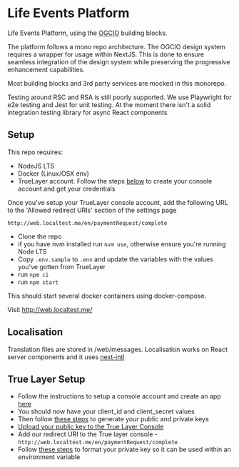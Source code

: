 # Life Events Platform

Life Events Platform, using the [OGCIO](https://www.ogcio.gov.ie/) building blocks.

The platform follows a mono repo architecture.
The OGCIO design system requires a wrapper for usage within NextJS. This is done to ensure seamless integration of the design system while preserving the progressive enhancement capabilities.

Most building blocks and 3rd party services are mocked in this monorepo.

Testing around RSC and RSA is still poorly supported. We use Playwright for e2e testing and Jest for unit testing. At the moment there isn't a solid integration testing library for async React components

## Setup

This repo requires:

- NodeJS LTS
- Docker (Linux/OSX env)
- TrueLayer account. Follow the steps [below](#true-layer-setup) to create your console account and get your credentials

Once you've setup your TrueLayer console account, add the following URL to the 'Allowed redirect URIs' section of the settings page

```
http://web.localtest.me/en/paymentRequest/complete
```

- Clone the repo
- if you have nvm installed run `nvm use`, otherwise ensure you're running Node LTS
- Copy `.env.sample` to `.env` and update the variables with the values you've gotten from TrueLayer
- run `npm ci`
- run `npm start`

This should start several docker containers using docker-compose.

Visit http://web.localtest.me/

## Localisation

Translation files are stored in /web/messages. Localisation works on React server components and it uses [next-intl](https://next-intl-docs.vercel.app/)

## True Layer Setup

- Follow the instructions to setup a console account and create an app [here](https://docs.truelayer.com/docs/quickstart-create-a-console-account)
- You should now have your client_id and client_secret values
- Then follow [these steps](https://docs.truelayer.com/docs/quickstart-make-a-payment#generate-keys) to generate your public and private keys
- [Upload your public key to the True Layer Console](https://docs.truelayer.com/docs/quickstart-make-a-payment#upload-your-public-key-to-console-and-create-a-merchant-account)
- Add our redirect URI to the True layer console - `http://web.localtest.me/en/paymentRequest/complete`
- Follow [these steps](https://docs.truelayer.com/docs/quickstart-make-a-payment#format-your-private-key) to format your private key so it can be used within an environment variable
